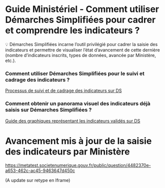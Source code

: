 # Guide Ministériel - Comment utiliser Démarches Simplifiées pour cadrer et comprendre les indicateurs ?

<aside>
💡 Démarches Simplifiées incarne l’outil privilégié pour cadrer la saisie des indicateurs et permettre de visualiser l’état d’avancement de cette dernière (nombre d’indicateurs inscrits, types de données, avancée par Ministère, etc.).

</aside>

### Comment utiliser Démarches Simplifiées pour le suivi et cadrage des indicateurs ?

[Processus de suivi et de cadrage des indicateurs sur DS](https://github.com/DITP-pilotage/centre-aide-pilote/blob/pre-prod/demarrer-avec-pilote/Processus-de-suivi-et-de-cadrage-des-indicateurs-DS.md)
          

### Comment obtenir un panorama visuel des indicateurs déjà saisis sur Démarches Simplifiées ?

[Guide des graphiques représentant les indicateurs validés sur DS](https://github.com/DITP-pilotage/centre-aide-pilote/blob/pre-prod/demarrer-avec-pilote/Guide%20des%20graphiques%20repre%CC%81sentant%20les%20indicateurs%20e1aa7e4a6a7a4f8ab91ce0ea44d50e17.md)






# Avancement mis à jour de la saisie des indicateurs par Ministère

https://metatest.societenumerique.gouv.fr/public/question/4482370e-a653-462c-ac45-9463647d450c

(A update sur retype en Iframe)
